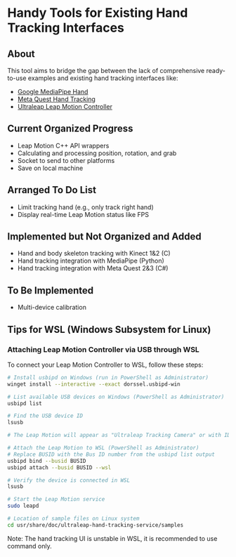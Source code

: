 # Handy Tools for Existing Hand Tracking Interfaces

## About

This tool aims to bridge the gap between the lack of comprehensive ready-to-use examples and existing hand tracking interfaces like:
- [Google MediaPipe Hand](https://developers.google.com/mediapipe/solutions/vision/hand_landmarker)
- [Meta Quest Hand Tracking](https://developer.oculus.com/documentation/unity/unity-handtracking/)
- [Ultraleap Leap Motion Controller](https://developer.leapmotion.com/get-started/)

## Current Organized Progress
- Leap Motion C++ API wrappers
- Calculating and processing position, rotation, and grab
- Socket to send to other platforms
- Save on local machine

## Arranged To Do List
- Limit tracking hand (e.g., only track right hand)
- Display real-time Leap Motion status like FPS

## Implemented but Not Organized and Added
- Hand and body skeleton tracking with Kinect 1&2 (C)
- Hand tracking integration with MediaPipe (Python)
- Hand tracking integration with Meta Quest 2&3 (C#)

## To Be Implemented
- Multi-device calibration

## Tips for WSL (Windows Subsystem for Linux)

### Attaching Leap Motion Controller via USB through WSL

To connect your Leap Motion Controller to WSL, follow these steps:

```bash
# Install usbipd on Windows (run in PowerShell as Administrator)
winget install --interactive --exact dorssel.usbipd-win

# List available USB devices on Windows (PowerShell as Administrator)
usbipd list

# Find the USB device ID
lsusb

# The Leap Motion will appear as "Ultraleap Tracking Camera" or with ID 2936 

# Attach the Leap Motion to WSL (PowerShell as Administrator)
# Replace BUSID with the Bus ID number from the usbipd list output
usbipd bind --busid BUSID
usbipd attach --busid BUSID --wsl

# Verify the device is connected in WSL
lsusb

# Start the Leap Motion service
sudo leapd

# Location of sample files on Linux system
cd usr/share/doc/ultraleap-hand-tracking-service/samples
```

Note: The hand tracking UI is unstable in WSL, it is recommended to use command only.